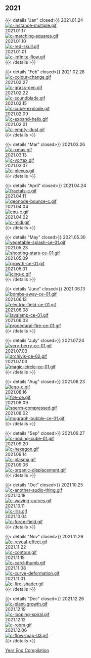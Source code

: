 
## 2021

{{< details "Jan" closed>}}
2021.01.24  
[![c-instance-multiple.gif](https://i.postimg.cc/KYXhVXww/c-instance-multiple.gif)](/instance_multiple/)  
2021.01.17  
[![c-marching-squares.gif](https://i.postimg.cc/vmWwwqdB/c-marching-squares.gif)](/marching_squares/)  
2021.01.10  
[![c-red-skull.gif](https://i.postimg.cc/ZRHkCWnz/c-red-skull.gif)](/red_skull/)  
2021.01.01  
[![c-infinite-flow.gif](https://i.postimg.cc/6pnk4vs7/c-infinite-flow.gif)](/infinite_flow/)  
{{< /details >}}

{{< details "Feb" closed>}}
2021.02.28  
[![c-colour-change.gif](https://i.postimg.cc/C1BDKqmz/c-colour-change.gif)](/colour_change/)  
2021.02.27  
[![c-grass-gen.gif](https://i.postimg.cc/fLGdSRr5/c-grass-gen.gif)](/grass_gen/)  
2021.02.22  
[![c-soundblade.gif](https://i.postimg.cc/cJ5wZm7p/c-soundblade.gif)](/soundblade/)  
2021.02.15  
[![c-cube-explode.gif](https://i.postimg.cc/Zqqp1gNP/c-cube-explode.gif)](/cube_explode/)  
2021.02.09  
[![c-expand-helix.gif](https://i.postimg.cc/63tJWr9h/c-expand-helix.gif)](/expand_helix/)  
2021.02.01  
[![c-empty-dust.gif](https://i.postimg.cc/9QwjJX8y/c-empty-dust.gif)](/empty_dust/)  
{{< /details >}}

{{< details "Mar" closed>}}
2021.03.26  
[![c-xmas.gif](https://i.postimg.cc/d0VnZ8vB/c-xmas.gif)](/xmas_lights/)  
2021.03.13  
[![c-vortex.gif](https://i.postimg.cc/GmQqpM0t/c-vortex.gif)](/vortex/)  
2021.03.07  
[![c-plexus.gif](https://i.postimg.cc/dtG5bs48/c-plexus.gif)](/audio_vis/)  
{{< /details >}}

{{< details "April" closed>}}
2021.04.24  
[![fractals-c.gif](https://i.postimg.cc/k445Dr9T/fractals-c.gif)](/fractals/)  
2021.04.11  
[![geonode-bounce-c.gif](https://i.postimg.cc/FsH9ymQV/geonode-bounce-c.gif)](/geonode_bounce/)  
2021.04.04  
[![cpu-c.gif](https://i.postimg.cc/8CTcQJYQ/cpu-c.gif)](/cpu/)  
2021.04.02  
[![c-midi.gif](https://i.postimg.cc/Mpx9xCFg/c-midi.gif)](/midi/)  
{{< /details >}}

{{< details "May" closed>}}
2021.05.30  
[![vegetable-splash-ce-01.gif](https://i.postimg.cc/TwtNM9MW/vegetable-splash-ce-01.gif)](/vegetable_splash/)  
2021.05.23  
[![shooting-stars-ce-01.gif](https://i.postimg.cc/ZqFDjmwH/shooting-stars-ce-01.gif)](/shooting_stars/)  
2021.05.09  
[![growth-ce-01.gif](https://i.postimg.cc/JhW2b05t/growth-ce-01.gif)](/growth/)  
2021.05.01  
[![icing-c.gif](https://i.postimg.cc/43wdJ4CK/icing-c.gif)](/icing/)  
{{< /details >}}

{{< details "June" closed>}}
2021.06.13  
[![bombs-away-ce-01.gif](https://i.postimg.cc/qvtR4TBw/bombs-away-ce-01.gif)](/bombs_away/)  
2021.06.13  
[![electric-field-ce-01.gif](https://i.postimg.cc/RZj00DNB/electric-field-ce-01.gif)](/electric_field/)  
2021.06.08  
[![lavalamp-ce-01.gif](https://i.postimg.cc/mrCg1yHF/lavalamp-ce-01.gif)](/lavalamp/)  
2021.06.03  
[![procedural-fire-ce-01.gif](https://i.postimg.cc/NMsCznVc/procedural-fire-ce-01.gif)](/procedural_fire/)  
{{< /details >}}

{{< details "July" closed>}}
2021.07.24  
[![very-berry-ce-01.gif](https://i.postimg.cc/wTKBQP9b/very-berry-ce-01.gif)](/berry/)  
2021.07.03  
[![archivis-ce-02.gif](https://i.postimg.cc/6qxNnkCr/archivis-ce-02.gif)](/cityscape/)  
2021.07.03  
[![magic-circle-ce-01.gif](https://i.postimg.cc/8PX525Gs/magic-circle-ce-01.gif)](/magic_circle/)  
{{< /details >}}

{{< details "Aug" closed>}}
2021.08.23  
[![lego-c.gif](https://i.postimg.cc/jdFC19Mr/lego-c.gif)](/lego/)  
2021.08.16  
[![fire-ce.gif](https://i.postimg.cc/XXSM97Y8/fire-ce.gif)](/openvdb_fire/)  
2021.08.09  
[![sperm-compressed.gif](https://i.postimg.cc/RV9xsTfR/sperm-compressed.gif)](/sperm/)  
2021.08.02  
[![mograph-bubble-ce-01.gif](https://i.postimg.cc/2Sh8txS8/mograph-bubble-ce-01.gif)](/mograph/)  
{{< /details >}}

{{< details "Sep" closed>}}
2021.09.27  
[![c-noding-cube-01.gif](https://i.postimg.cc/PxSk20CR/c-noding-cube-01.gif)](/cube_dynamic/)  
2021.09.20  
[![c-hexagon.gif](https://i.postimg.cc/GtfSNrx9/c-hexagon.gif)](/hexagon/)  
2021.09.14  
[![c-plasma.gif](https://i.postimg.cc/RFSy5GJH/c-plasma.gif)](/plasma/)  
2021.09.06  
[![c-organic-displacement.gif](https://i.postimg.cc/kMvLq134/c-organic-displacement.gif)](/organic_displacement/)  
{{< /details >}}

{{< details "Oct" closed>}}
2021.10.25  
[![c-another-audio-thing.gif](https://i.postimg.cc/G3y18Ccj/c-another-audio-thing.gif)](/audio_thing/)  
2021.10.18  
[![c-waving-curves.gif](https://i.postimg.cc/KY1ZCJqQ/c-waving-curves.gif)](/wavy_curves)  
2021.10.11  
[![c-iris.gif](https://i.postimg.cc/VN9q6PJh/c-iris.gif)](/iris/)  
2021.10.04  
[![c-force-field.gif](https://i.postimg.cc/rstX5Q27/c-force-field.gif)](/force_field/)  
{{< /details >}}

{{< details "Nov" closed>}}
2021.11.29  
[![c-reveal-effect.gif](https://i.postimg.cc/B3YB9hHq/c-reveal-effect.gif)](/reveal_effect/)  
2021.11.22  
[![c-contour.gif](https://i.postimg.cc/y7jY2L0P/c-contour.gif)](/contour/)  
2021.11.15  
[![c-card-thumb.gif](https://i.postimg.cc/vQNYckBZ/c-card-thumb.gif)](/cards/)  
2021.11.08  
[![c-curve-deformation.gif](https://i.postimg.cc/Df6LbqNg/c-curve-deformation.gif)](/curve_deformation/)  
2021.11.01  
[![c-fire-shader.gif](https://i.postimg.cc/7hktvw3w/c-fire-shader.gif)](/real_time_fire/)  
{{< /details >}}

{{< details "Dec" closed>}}
2021.12.26  
[![c-plant-growth.gif](https://i.postimg.cc/jTpdHZQM/c-plant-growth.gif)](/plant_growth/)  
2021.12.19  
[![c-looping-spiral.gif](https://i.postimg.cc/2mrW4FmR/c-looping-spiral.gif)](/looping_spiral/)  
2021.12.12  
[![c-room.gif](https://i.postimg.cc/QjvxV3kb/c-room.gif)](/id_keys/)  
2021.12.06  
[![c-flow-map-03.gif](https://i.postimg.cc/w9tFjPKc/c-flow-map-03.gif)](/flow_map/)  
{{< /details >}}

[Year End Compilation](/tutorial_land_tales_2)
